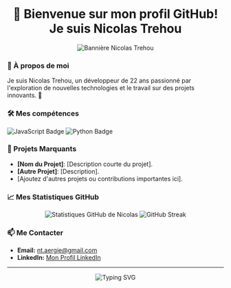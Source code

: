 <h1 align="center">👋 Bienvenue sur mon profil GitHub! Je suis Nicolas Trehou</h1>

<p align="center">
  <img src="https://www.noelshack.com/2023-49-6-1702111994-github-header-image.png" alt="Bannière Nicolas Trehou">
</p>

### 🌟 À propos de moi
<p>
Je suis Nicolas Trehou, un développeur de 22 ans passionné par l'exploration de nouvelles technologies et le travail sur des projets innovants. 🚀
</p>

### 🛠️ Mes compétences
<p>
  <img src="https://img.shields.io/badge/JavaScript-F7DF1E?style=for-the-badge&logo=javascript&logoColor=black" alt="JavaScript Badge"/>
  <img src="https://img.shields.io/badge/Python-3776AB?style=for-the-badge&logo=python&logoColor=white" alt="Python Badge"/>
  <!-- Ajoutez d'autres badges ici -->
</p>

### 📁 Projets Marquants
- **[Nom du Projet]**: [Description courte du projet].
- **[Autre Projet]**: [Description].
- [Ajoutez d'autres projets ou contributions importantes ici].

### 📈 Mes Statistiques GitHub
<p align="center">
  <img src="https://github-readme-stats.vercel.app/api?username=Fillraen&show_icons=true&theme=tokyonight" alt="Statistiques GitHub de Nicolas">
  <img src="https://github-readme-streak-stats.herokuapp.com/?user=Fillraen&theme=tokyonight" alt="GitHub Streak">
</p>

### 📫 Me Contacter
- **Email:** [nt.aergie@gmail.com](mailto:nt.aergie@gmail.com)
- **LinkedIn:** [Mon Profil LinkedIn](https://www.linkedin.com/in/ntrehou/)

---

<p align="center">
  <img src="https://readme-typing-svg.herokuapp.com?lines=Passionné+par+le+code;Innovateur+en+technologie;Toujours+en+apprentissage" alt="Typing SVG"/>
</p>
